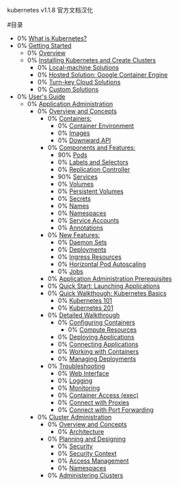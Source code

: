 kubernetes v1.1.8 官方文档汉化

#目录

* 0% [What is Kubernetes?]()
* 0% [Getting Started]()
  * 0% [Overview]()
  * 0% [Installing Kubernetes and Create Clusters]()
    * 0% [Local-machine Solutions]()
    * 0% [Hosted Solution: Google Container Engine]()
    * 0% [Turn-key Cloud Solutions]()
    * 0% [Custom Solutions]()
* 0% [User's Guide]()
  * 0% [Application Administration]()
    * 0% [Overview and Concepts]()
      * 0% [Containers:]()
        * 0% [Container Environment]()
        * 0% [Images]()
        * 0% [Downward API]()
      * 0% [Components and Features:]()
        * 90% [Pods](pods.md)
        * 0% [Labels and Selectors]()
        * 0% [Replication Controller]()
        * 90% [Services](services.md)
        * 0% [Volumes]()
        * 0% [Persistent Volumes]()
        * 0% [Secrets]()
        * 0% [Names]()
        * 0% [Namespaces]()
        * 0% [Service Accounts]()
        * 0% [Annotations]()
      * 0% [New Features:]()
        * 0% [Daemon Sets]()
        * 0% [Deployments]()
        * 0% [Ingress Resources]()
        * 0% [Horizontal Pod Autoscaling]()
        * 0% [Jobs]()
      * 0% [Application Administration Prerequisites]()
      * 0% [Quick Start: Launching Applications]()
      * 0% [Quick Walkthough: Kubernetes Basics]()
        * 0% [Kubernetes 101]()
        * 0% [Kubernetes 201]()
      * 0% [Detailed Walkthrough]()
        * 0% [Configuring Containers]()
          * 0% [Compute Resources]()
        * 0% [Deploying Applications]()
        * 0% [Connecting Applications]()
        * 0% [Working with Containers]()
        * 0% [Managing Deployments]()
      * 0% [Troubleshooting]()
        * 0% [Web Interface]()
        * 0% [Logging]()
        * 0% [Monitoring]()
        * 0% [Container Access (exec)]()
        * 0% [Connect with Proxies]()
        * 0% [Connect with Port Forwarding]()
    * 0% [Cluster Administration]()
      * 0% [Overview and Concepts]()
        * 0% [Architecture]()
      * 0% [Planning and Designing]()
        * 0% [Security]()
        * 0% [Security Context]()
        * 0% [Access Management]()
        * 0% [Namespaces]()
      * 0% [Administering Clusters]()
